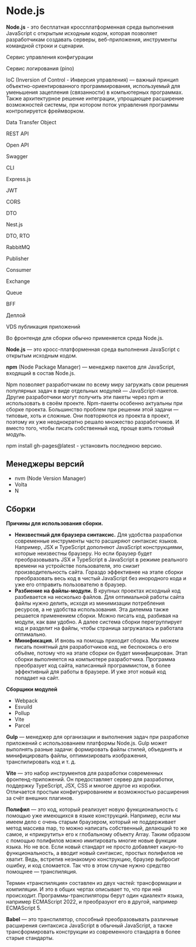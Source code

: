 # Node.js

**Node.js** - это бесплатная кроссплатформенная среда выполнения JavaScript с открытым исходным кодом, которая позволяет разработчикам создавать серверы, веб-приложения, инструменты командной строки и сценарии.

Сервис управления конфигурации

Сервис логирования (pino)

IoC (Inversion of Control - Инверсия управления) — важный принцип объектно-ориентированного программирования, используемый для уменьшения зацепления (связанности) в компьютерных программах. Также архитектурное решение интеграции, упрощающее расширение возможностей системы, при котором поток управления программы контролируется фреймворком.

Data Transfer Object

REST API

Open API

Swagger

CLI

Express.js

JWT

CORS

DTO

Nest.js

DTO, RTO

RabbitMQ

Publisher

Consumer

Exchange

Queue

BFF

Деплой

VDS публикация приложений

Во фронтенде для сборки обычно применяется среда Node.js.

**Node.js** — это кросс-платформенная среда выполнения JavaScript с открытым исходным кодом.

**npm** (Node Package Manager) — менеджер пакетов для JavaScript, входящий в состав Node.js.

Npm позволяет разработчикам по всему миру загружать свои решения популярных задач в виде отдельных модулей — JavaScript-пакетов. Другие разработчики могут получить эти пакеты через npm и использовать в своём проекте. Npm-пакеты особенно актуальны при сборке проекта. Большинство проблем при решении этой задачи — типовые, хоть и сложные. Они повторяются из проекта в проект, поэтому их уже неоднократно решало множество разработчиков. И вместо того, чтобы писать собственный код, проще взять готовый модуль.

npm install gh-pages@latest - установить последнюю версию.

## Менеджеры версий

* nvm (Node Version Manager)
* Volta
* N

## Сборки

**Причины для использования сборки.**

* **Неизвестный для браузера синтаксис.** Для удобства разработки современные инструменты часто расширяют синтаксис языков. Например, JSX и TypeScript дополняют JavaScript конструкциями, которые неизвестны браузеру. Но если браузер будет преобразовывать JSX и TypeScript в JavaScript в режиме реального времени на устройстве пользователя, это снизит производительность сайта. Гораздо эффективнее на этапе сборки преобразовать весь код в чистый JavaScript без инородного кода и уже его отправить пользователю в браузер.
* **Разбиение на файлы-модули.** В крупных проектах исходный код разбивается на несколько файлов. Для оптимальной работы сайта файлы нужно делить, исходя из минимизации потребления ресурсов, а не удобства использования. Эта дилемма также решается применением сборки. Можно писать код, разбивая на модули, как вам удобно. А далее система сборки перегруппирует код и разделит на файлы, чтобы страница загружалась и работала оптимально.
* **Минификация.** И вновь на помощь приходит сборка. Мы можем писать понятный для разработчиков код, не беспокоясь о его объёме, потому что на этапе сборки он будет минифицирован. Этап сборки выполняется на компьютере разработчика. Программа преобразует код сайта, написанный программистом, в более эффективный для работы в браузере. И уже этот новый код попадает на сайт.

**Сборщики модулей**

* Webpack
* Esvuild
* Pollup
* Vite
* Parcel

**Gulp** — менеджер для организации и выполнения задач при разработке приложений с использованием платформы Node.js. Gulp может выполнять разные задачи: формировать файлы стилей, объединять и минифицировать файлы, оптимизировать изображения, транспилировать код и т. д.

**Vite** — это набор инструментов для разработки современных фронтенд-приложений. Он предоставляет сервер для разработки, поддержку TypeScript, JSX, CSS и многое другое из коробки. Отличается простым конфигурированием и возможностью расширения за счёт внешних плагинов.

**Полифил** — это код, который реализует новую функциональность с помощью уже имеющихся в языке конструкций. Например, если мы имеем дело с очень старым браузером, который не поддерживает метод массива map, то можно написать собственный, делающий то же самое, и «прикрутить» его к глобальному объекту Array. Таким образом с помощью полифилов можно имитировать многие новые функции языка. Но не все. Если новый стандарт не просто добавляет какую-то функциональность, а вводит новый синтаксис, простых полифилов не хватит. Ведь, встретив незнакомую конструкцию, браузер выбросит ошибку, и код сломается. Так что в этом случае нужно средство помощнее — транспиляция.

Термин «транспиляция» составлен из двух частей: трансформации и компиляции. И это в общих чертах описывает то, что при ней происходит. Программы-транспиляторы берут один «диалект» языка, например ECMAScript 2022, и преобразуют его в другой, например ECMAScript 5.

**Babel** — это транспилятор, способный преобразовывать различные расширения синтаксиса JavaScript в обычный JavaScript, а также трансформировать конструкции из современного стандарта в более старые стандарты.
